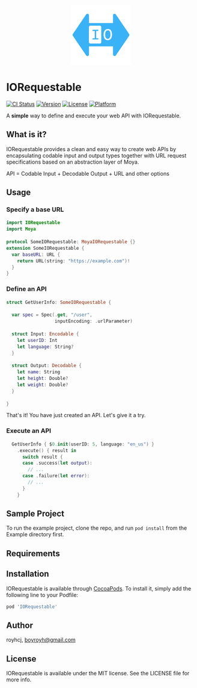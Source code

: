 
<p align="center">
  <img height="160" src="web/logo_github.png" />
</p>

# IORequestable

[![CI Status](https://img.shields.io/travis/royhcj/IORequestable.svg?style=flat)](https://travis-ci.org/royhcj/IORequestable)
[![Version](https://img.shields.io/cocoapods/v/IORequestable.svg?style=flat)](https://cocoapods.org/pods/IORequestable)
[![License](https://img.shields.io/cocoapods/l/IORequestable.svg?style=flat)](https://cocoapods.org/pods/IORequestable)
[![Platform](https://img.shields.io/cocoapods/p/IORequestable.svg?style=flat)](https://cocoapods.org/pods/IORequestable)

A **simple** way to define and execute your web API with IORequestable.

## What is it?

IORequestable provides a clean and easy way to create web APIs by encapsulating codable input and output types together with URL request specifications based on an abstraction layer of Moya.

API = Codable Input + Decodable Output + URL and other options

## Usage

### Specify a base URL

```swift
import IORequestable
import Moya

protocol SomeIORequestable: MoyaIORequestable {}
extension SomeIORequestable {
  var baseURL: URL {
    return URL(string: "https://example.com")!
  }
}
```

### Define an API

```swift
struct GetUserInfo: SomeIORequestable {

  var spec = Spec(.get, "/user",
                  inputEncoding: .urlParameter)

  struct Input: Encodable {
    let userID: Int
    let language: String?
  }

  struct Output: Decodable {
    let name: String
    let height: Double?
    let weight: Double?
  }

}
```

That's it! You have just created an API. Let's give it a try.

### Execute an API

```swift
  GetUserInfo { $0.init(userID: 5, language: "en_us") }
    .execute() { result in
      switch result {
      case .success(let output):
        // ...
      case .failure(let error):
        // ...
      }
    }
```

## Sample Project

To run the example project, clone the repo, and run `pod install` from the Example directory first.

## Requirements

## Installation

IORequestable is available through [CocoaPods](https://cocoapods.org). To install
it, simply add the following line to your Podfile:

```ruby
pod 'IORequestable'
```

## Author

royhcj, boyroyh@gmail.com

## License

IORequestable is available under the MIT license. See the LICENSE file for more info.
